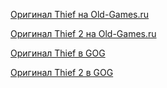 [Оригинал Thief на Old-Games.ru](https://www.old-games.ru/game/360.html)

[Оригинал Thief 2 на Old-Games.ru](http://www.old-games.ru/game/1224.html)

[Оригинал Thief в GOG](https://www.gog.com/game/thief_gold)

[Оригинал Thief 2 в GOG](https://www.gog.com/game/thief_2_the_metal_age)